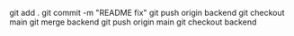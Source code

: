 git add . 
git commit -m "README fix"
git push origin backend
git checkout main
git merge backend
git push origin main
git checkout backend